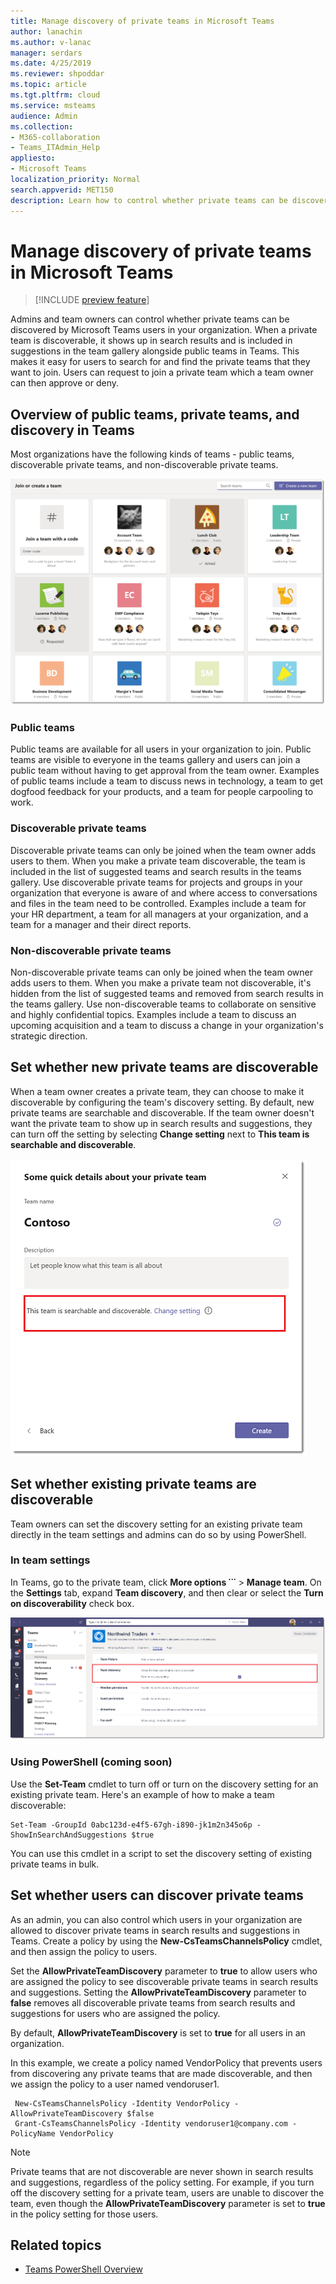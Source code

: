 ```yaml
---
title: Manage discovery of private teams in Microsoft Teams
author: lanachin
ms.author: v-lanac
manager: serdars
ms.date: 4/25/2019
ms.reviewer: shpoddar
ms.topic: article
ms.tgt.pltfrm: cloud
ms.service: msteams
audience: Admin
ms.collection: 
- M365-collaboration
- Teams_ITAdmin_Help
appliesto: 
- Microsoft Teams
localization_priority: Normal
search.appverid: MET150
description: Learn how to control whether private teams can be discovered by Microsoft Teams users through suggestions in the team gallery and search results. 
---
```


# Manage discovery of private teams in Microsoft Teams

> [!INCLUDE [preview feature](includes/preview-feature.md)] 

Admins and team owners can control whether private teams can be discovered by Microsoft Teams users in your organization. When a private team is discoverable, it shows up in search results and is included in suggestions in the team gallery alongside public teams in Teams. This makes it easy for users to search for and find the private teams that they want to join. Users can request to join a private team which a team owner can then approve or deny.

## Overview of public teams, private teams, and discovery in Teams

Most organizations have the following kinds of teams - public teams, discoverable private teams, and non-discoverable private teams.

![Screen shot of the team gallery](media/private-team-discovery-team-gallery.png)

### Public teams

Public teams are available for all users in your organization to join. Public teams are visible to everyone in the teams gallery and users can join a public team without having to get approval from the team owner. Examples of public teams include a team to discuss news in technology, a team to get dogfood feedback for your products, and a team for people carpooling to work.

### Discoverable private teams

Discoverable private teams can only be joined when the team owner adds users to them. When you make a private team discoverable, the team is included in the list of suggested teams and search results in the teams gallery. Use discoverable private teams for projects and groups in your organization that everyone is aware of and where access to conversations and files in the team need to be controlled. Examples include a team for your HR department, a team for all managers at your organization, and a team for a manager and their direct reports.

### Non-discoverable private teams

Non-discoverable private teams can only be joined when the team owner adds users to them. When you make a private team not discoverable, it's hidden from the list of suggested teams and removed from search results in the teams gallery. Use non-discoverable teams to collaborate on sensitive and highly confidential topics. Examples include a team to discuss an upcoming acquisition and a team to discuss a change in your organization's strategic direction.

## Set whether new private teams are discoverable

When a team owner creates a private team, they can choose to make it discoverable by configuring the team's discovery setting. By default, new private teams are searchable and discoverable. If the team owner doesn't want the private team to show up in search results and suggestions, they can turn off the setting by selecting **Change setting** next to **This team is searchable and discoverable**.

![Screen shot of discovery setting for new private teams](media/private-team-discovery-new-team.png)

## Set whether existing private teams are discoverable

Team owners can set the discovery setting for an existing private team directly in the team settings and admins can do so by using PowerShell.

### In team settings

In Teams, go to the private team, click **More options ˙˙˙** > **Manage team**. On the **Settings** tab, expand **Team discovery**, and then clear or select the **Turn on discoverability** check box.

![Screen shot of discovery setting for existing private teams](media/private-team-discovery-existing-team.png)

### Using PowerShell (coming soon)

Use the **Set-Team** cmdlet to turn off or turn on the discovery setting for an existing private team. Here's an example of how to make a team discoverable:

    Set-Team -GroupId 0abc123d-e4f5-67gh-i890-jk1m2n345o6p -ShowInSearchAndSuggestions $true
You can use this cmdlet in a script to set the discovery setting of existing private teams in bulk.

## Set whether users can discover private teams

As an admin, you can also control which users in your organization are allowed to discover private teams in search results and suggestions in Teams. Create a policy by using the **New-CsTeamsChannelsPolicy** cmdlet, and then assign the policy to users.
 
Set the **AllowPrivateTeamDiscovery** parameter to **true** to allow users who are assigned the policy to see discoverable private teams in search results and suggestions. Setting the **AllowPrivateTeamDiscovery** parameter to **false** removes all discoverable private teams from search results and suggestions for users who are assigned the policy.

By default, **AllowPrivateTeamDiscovery** is set to **true** for all users in an organization.

In this example, we create a policy named VendorPolicy that prevents users from discovering any private teams that are made discoverable, and then we assign the policy to a user named vendoruser1. 
   
     New-CsTeamsChannelsPolicy -Identity VendorPolicy -AllowPrivateTeamDiscovery $false
     Grant-CsTeamsChannelsPolicy -Identity vendoruser1@company.com -PolicyName VendorPolicy

> [!NOTE]
> Private teams that are not discoverable are never shown in search results and suggestions, regardless of the policy setting. For example, if you turn off the discovery setting for a private team, users are unable to discover the team, even though  the **AllowPrivateTeamDiscovery** parameter is set to **true** in the policy setting for those users.

## Related topics
- [Teams PowerShell Overview](teams-powershell-overview.md)